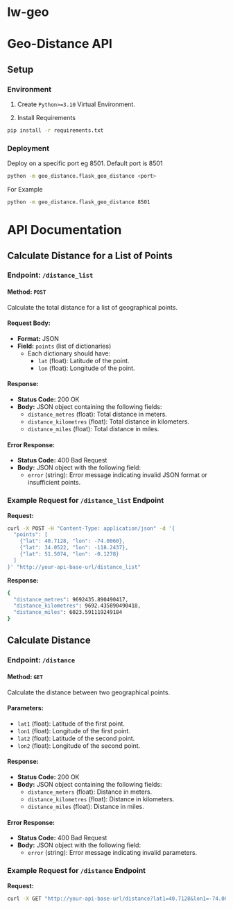 # lw-geo

# Geo-Distance API

## Setup
### Environment

1. Create `Python>=3.10` Virtual Environment.


2. Install Requirements
```bash
pip install -r requirements.txt
```

### Deployment
Deploy on a specific port eg 8501. Default port is 8501

```bash
python -m geo_distance.flask_geo_distance <port>
```

For Example
```bash
python -m geo_distance.flask_geo_distance 8501
```

# API Documentation
## Calculate Distance for a List of Points
### Endpoint: `/distance_list`
#### Method: `POST`

Calculate the total distance for a list of geographical points.

#### Request Body:
- **Format:** JSON
- **Field:** `points` (list of dictionaries)
  - Each dictionary should have:
    - `lat` (float): Latitude of the point.
    - `lon` (float): Longitude of the point.

#### Response:
- **Status Code:** 200 OK
- **Body:** JSON object containing the following fields:
  - `distance_metres` (float): Total distance in meters.
  - `distance_kilometres` (float): Total distance in kilometers.
  - `distance_miles` (float): Total distance in miles.

#### Error Response:
- **Status Code:** 400 Bad Request
- **Body:** JSON object with the following field:
  - `error` (string): Error message indicating invalid JSON format or insufficient points.

### Example Request for `/distance_list` Endpoint

**Request:**
```bash
curl -X POST -H "Content-Type: application/json" -d '{
  "points": [
    {"lat": 40.7128, "lon": -74.0060},
    {"lat": 34.0522, "lon": -118.2437},
    {"lat": 51.5074, "lon": -0.1278}
  ]
}' "http://your-api-base-url/distance_list"

```
**Response:**
```bash
{
  "distance_metres": 9692435.890490417,
  "distance_kilometres": 9692.435890490418,
  "distance_miles": 6023.591119249184
}
```

## Calculate Distance
### Endpoint: `/distance`
#### Method: `GET`

Calculate the distance between two geographical points.

#### Parameters:
- `lat1` (float): Latitude of the first point.
- `lon1` (float): Longitude of the first point.
- `lat2` (float): Latitude of the second point.
- `lon2` (float): Longitude of the second point.

#### Response:
- **Status Code:** 200 OK
- **Body:** JSON object containing the following fields:
  - `distance_meters` (float): Distance in meters.
  - `distance_kilometres` (float): Distance in kilometers.
  - `distance_miles` (float): Distance in miles.

#### Error Response:
- **Status Code:** 400 Bad Request
- **Body:** JSON object with the following field:
  - `error` (string): Error message indicating invalid parameters.

### Example Request for `/distance` Endpoint

**Request:**
```bash
curl -X GET "http://your-api-base-url/distance?lat1=40.7128&lon1=-74.0060&lat2=34.0522&lon2=-118.2437"

